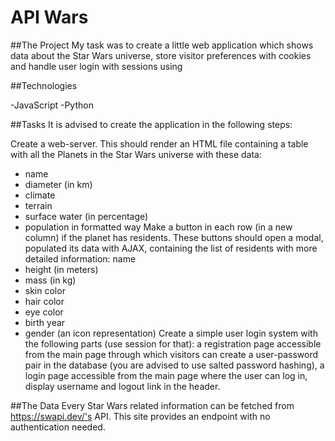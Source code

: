 # API Wars 


##The Project
My task was to create a little web application which shows data about the Star Wars universe, store visitor preferences with cookies and handle user login with sessions using 

##Technologies

-JavaScript
-Python


##Tasks
It is advised to create the application in the following steps:

Create a web-server. This should render an HTML file containing a table with all the Planets in the Star Wars universe with these data:
- name
- diameter (in km)
- climate
- terrain
- surface water (in percentage)
- population in formatted way
Make a button in each row (in a new column) if the planet has residents. These buttons should open a modal, populated its data with AJAX, containing the list of residents with more detailed information:
name
- height (in meters)
- mass (in kg)
- skin color
- hair color
- eye color
- birth year
- gender (an icon representation)
Create a simple user login system with the following parts (use session for that):
a registration page accessible from the main page through which visitors can create a user-password pair in the database (you are advised to use salted password hashing),
a login page accessible from the main page where the user can log in,
display username and logout link in the header.

##The Data
Every Star Wars related information can be fetched from https://swapi.dev/'s API. This site provides an endpoint with no authentication needed.
